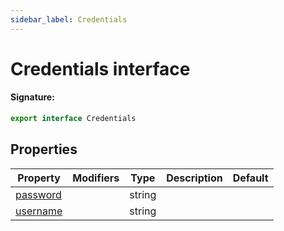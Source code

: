 ```yaml
---
sidebar_label: Credentials
---
```


# Credentials interface

#### Signature:

```typescript
export interface Credentials
```

## Properties

| Property                                        | Modifiers | Type   | Description | Default |
| ----------------------------------------------- | --------- | ------ | ----------- | ------- |
| [password](./puppeteer.credentials.password.md) |           | string |             |         |
| [username](./puppeteer.credentials.username.md) |           | string |             |         |
